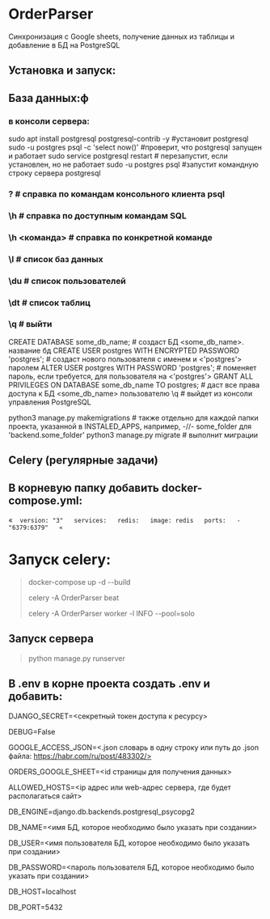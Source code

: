 # OrderParser
Синхронизация с Google sheets, получение данных из таблицы и добавление в БД на PostgreSQL


## Установка и запуск:
## База данных:ф
### в консоли сервера:
sudo apt install postgresql postgresql-contrib -y #установит postgresql 
sudo -u postgres psql -c 'select now()' #проверит, что postgresql запущен и работает
sudo service postgresql restart # перезапустит, если установлен, но не работает
sudo -u postgres psql #запустит командную строку сервера postgresql
### \? # справка по командам консольного клиента psql
### \h # справка по доступным командам SQL
### \h <команда> # справка по конкретной команде
### \l # список баз данных
### \du # список пользователей
### \dt # список таблиц
### \q # выйти 
CREATE DATABASE some_db_name; # создаст БД <some_db_name>. название бд
CREATE USER postgres WITH ENCRYPTED PASSWORD 'postgres'; # создаст нового пользователя c <postgres> именем и <'postgres'> паролем
ALTER USER postgres WITH PASSWORD 'postgres'; # поменяет пароль, если требуется, для пользователя <postgres> на <'postgres'>
GRANT ALL PRIVILEGES ON DATABASE some_db_name TO postgres; # даст все права доступа к БД <some_db_name> пользователю <postgres>
\q # выйдет из консоли управления PostgreSQL

python3 manage.py makemigrations # также отдельно для каждой папки проекта, указанной в INSTALED_APPS, например, -//- some_folder для 'backend.some_folder'
python3 manage.py migrate # выполнит миграции

## Celery (регулярные задачи)
## В корневую папку добавить docker-compose.yml:
«` 
version: "3"  
services:  
  redis:  
    image: redis  
    ports:  
      - "6379:6379"  
«`
# Запуск celery:
> docker-compose up -d --build
> 
> celery -A OrderParser beat 
> 
> celery -A OrderParser worker -l INFO --pool=solo 

## Запуск сервера
> python manage.py runserver 
> 

## В .env в корне проекта создать .env и добавить: 
DJANGO_SECRET=<секретный токен доступа к ресурсу>

DEBUG=False

GOOGLE_ACCESS_JSON=<.json словарь в одну строку или путь до .json файла: https://habr.com/ru/post/483302/> 

ORDERS_GOOGLE_SHEET=<id страницы для получения данных>

ALLOWED_HOSTS=<ip адрес или web-адрес сервера, где будет располагаться сайт>

DB_ENGINE=django.db.backends.postgresql_psycopg2

DB_NAME=<имя БД, которое необходимо было указать при создании>

DB_USER=<имя пользователя БД, которое необходимо было указать при создании>

DB_PASSWORD=<пароль пользователя БД, которое необходимо было указать при создании>

DB_HOST=localhost

DB_PORT=5432
